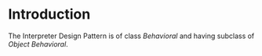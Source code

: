 # Introduction
The Interpreter Design Pattern is of class _Behavioral_ and having subclass of _Object Behavioral_.